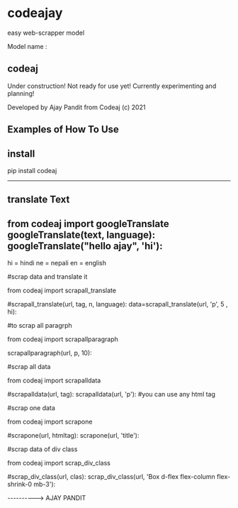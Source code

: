 # codeajay
easy web-scrapper model

Model name : <h2>codeaj</h2>
Under construction! Not ready for use yet! Currently experimenting and planning!

Developed by Ajay Pandit from Codeaj (c) 2021

Examples of How To Use
--------------------------------------------------
install
--------------------------------------------------
pip install codeaj

-------------------------------------------------
translate Text
-------------------------------------------------
from codeaj import googleTranslate
googleTranslate(text, language):
googleTranslate("hello ajay", 'hi'):
-------------------------------------------------
hi = hindi
ne = nepali
en = english

#scrap data and translate it

from codeaj import scrapall_translate

#scrapall_translate(url, tag, n, language):
data=scrapall_translate(url, 'p', 5 , hi):


#to scrap all paragrph

from codeaj import scrapallparagraph

scrapallparagraph(url, p, 10):

#scrap all data

from  codeaj import scrapalldata

#scrapalldata(url, tag):
scrapalldata(url, 'p'):
#you can use any html tag

#scrap one data

from codeaj import scrapone

#scrapone(url, htmltag):
scrapone(url, 'title'):

#scrap data of div class

from codeaj import scrap_div_class

#scrap_div_class(url, clas):
scrap_div_class(url, 'Box d-flex flex-column flex-shrink-0 mb-3'):

----------> AJAY PANDIT
